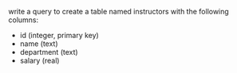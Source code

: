 write a query to create a table named instructors with the following columns:
- id (integer, primary key)
- name (text)
- department (text)
- salary (real)
